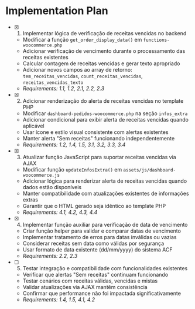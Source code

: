 # Implementation Plan

- [x] 1. Implementar lógica de verificação de receitas vencidas no backend




  - Modificar a função `get_order_display_data()` em `functions-woocommerce.php`
  - Adicionar verificação de vencimento durante o processamento das receitas existentes
  - Calcular contagem de receitas vencidas e gerar texto apropriado
  - Adicionar novos campos ao array de retorno: `tem_receitas_vencidas`, `count_receitas_vencidas`, `receitas_vencidas_texto`
  - _Requirements: 1.1, 1.2, 2.1, 2.2, 2.3_

- [x] 2. Adicionar renderização do alerta de receitas vencidas no template PHP





  - Modificar `dashboard-pedidos-woocommerce.php` na seção `infos_extra`
  - Adicionar condicional para exibir alerta de receitas vencidas quando aplicável
  - Usar ícone e estilo visual consistente com alertas existentes
  - Manter alerta "Sem receitas" funcionando independentemente
  - _Requirements: 1.2, 1.4, 1.5, 3.1, 3.2, 3.3, 3.4_

- [x] 3. Atualizar função JavaScript para suportar receitas vencidas via AJAX





  - Modificar função `updateInfosExtra()` em `assets/js/dashboard-woocommerce.js`
  - Adicionar lógica para renderizar alerta de receitas vencidas quando dados estão disponíveis
  - Manter compatibilidade com atualizações existentes de informações extras
  - Garantir que o HTML gerado seja idêntico ao template PHP
  - _Requirements: 4.1, 4.2, 4.3, 4.4_

- [x] 4. Implementar função auxiliar para verificação de data de vencimento





  - Criar função helper para validar e comparar datas de vencimento
  - Implementar tratamento de erros para datas inválidas ou vazias
  - Considerar receitas sem data como válidas por segurança
  - Usar formato de data existente (dd/mm/yyyy) do sistema ACF
  - _Requirements: 2.2, 2.3_

- [ ] 5. Testar integração e compatibilidade com funcionalidades existentes




  - Verificar que alertas "Sem receitas" continuam funcionando
  - Testar cenários com receitas válidas, vencidas e mistas
  - Validar atualizações via AJAX mantêm consistência
  - Confirmar que performance não foi impactada significativamente
  - _Requirements: 1.4, 1.5, 4.1, 4.2_